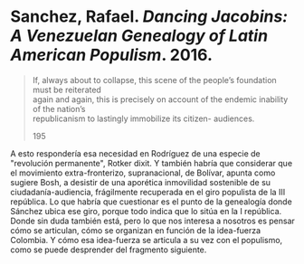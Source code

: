 # Sanchez, Rafael. _Dancing Jacobins: A Venezuelan Genealogy of Latin American Populism_. 2016.

> If, always about to collapse, this scene of the people’s foundation must be reiterated  
> again and again, this is precisely on account of the endemic inability of the nation’s  
> republicanism to lastingly immobilize its citizen- audiences.
> 
> 195

A esto respondería esa necesidad en Rodríguez de una especie de "revolución permanente", Rotker dixit. Y también habría que considerar que el movimiento extra-fronterizo, supranacional, de Bolívar, apunta como sugiere Bosh, a desistir de una aporética inmovilidad sostenible de su ciudadanía-audiencia, frágilmente recuperada en el giro populista de la III república. Lo que habría que cuestionar es el punto de la genealogía donde Sánchez ubica ese giro, porque todo indica que lo sitúa en la I república. Donde sin duda también está, pero lo que nos interesa a nosotros es pensar cómo se articulan, cómo se organizan en función de la idea-fuerza Colombia. Y cómo esa idea-fuerza se articula a su vez con el populismo, como se puede desprender del fragmento siguiente.